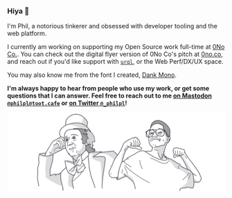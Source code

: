 ### Hiya 👋

I'm Phil, a notorious tinkerer and obsessed with developer tooling and the web platform.

I currently am working on supporting my Open Source work full-time at [0No Co.](https://github.com/0no-co).
You can check out the digital flyer version of 0No Co's pitch at [0no.co](https://0no.co), and reach out
if you'd like support with [`urql`](https://github.com/urql-graphql/urql), or the Web Perf/DX/UX space.

You may also know me from the font I created, [Dank Mono](https://gumroad.com/l/dank-mono).

**I'm always happy to hear from people who use my work, or get some questions that I can answer.
Feel free to reach out to me [on Mastodon `@philpl@toot.cafe`](https://toot.cafe/@philpl) or [on Twitter `@_philpl`](https://twitter.com/_philpl)!**

<img src="well-hello-there.png" />
